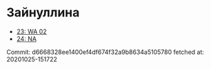 # Зайнуллина
- [23: WA 02](23.md)
- [24: NA](24.md)

Commit: d6668328ee1400ef4df674f32a9b8634a5105780
 fetched at: 20201025-151722
